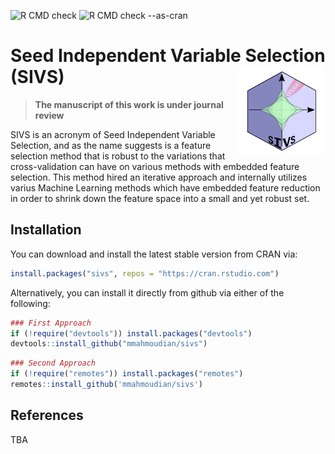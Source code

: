 ![R CMD check](https://github.com/mmahmoudian/sivs/workflows/R%20CMD%20check/badge.svg)
![R CMD check --as-cran](https://github.com/mmahmoudian/sivs/workflows/R%20CMD%20check%20--as-cran/badge.svg)

#  Seed Independent Variable Selection (SIVS) <img src="misc/img/SIVS_logo.png" width="140" align="right" />

> **The manuscript of this work is under journal review**

SIVS is an acronym of Seed Independent Variable Selection, and as the name suggests is a feature selection method that is robust to the variations that cross-validation can have on various methods with embedded feature selection. This method hired an iterative approach and  internally utilizes varius Machine Learning methods which have embedded feature reduction in order to shrink down the feature space into a small and yet robust set. 


## Installation

You can download and install the latest stable version from CRAN via:

```r
install.packages("sivs", repos = "https://cran.rstudio.com")
```

Alternatively, you can install it directly from github via either of the following:

```r
### First Approach
if (!require("devtools")) install.packages("devtools")
devtools::install_github("mmahmoudian/sivs")
```

```r
### Second Approach
if (!require("remotes")) install.packages("remotes")
remotes::install_github('mmahmoudian/sivs')
```

## References

TBA
